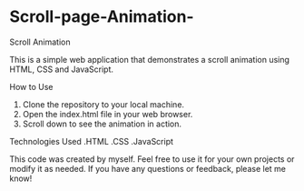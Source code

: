 # Scroll-page-Animation-
Scroll Animation

This is a simple web application that demonstrates a scroll animation using HTML, CSS and JavaScript.

How to Use
1. Clone the repository to your local machine.
2. Open the index.html file in your web browser.
3. Scroll down to see the animation in action.

Technologies Used
 .HTML
 .CSS
 .JavaScript
 

This code was created by myself. Feel free to use it for your own projects or modify it as needed. If you have any questions or feedback, please let me know!
